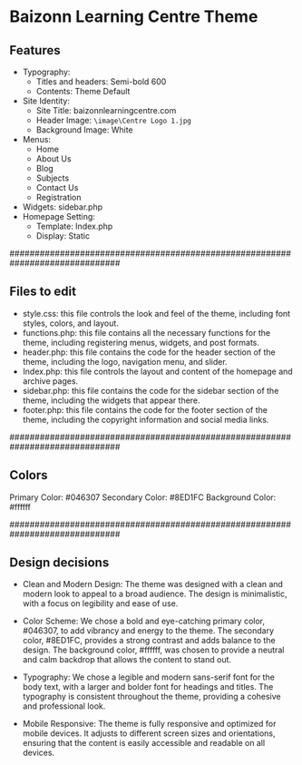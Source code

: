 # Baizonn Learning Centre Theme

## Features

- Typography:
    * Titles and headers: Semi-bold 600
    * Contents: Theme Default
- Site Identity:
    * Site Title: baizonnlearningcentre.com
    * Header Image: `\image\Centre Logo 1.jpg`
    * Background Image: White
- Menus:
    * Home
    * About Us
    * Blog
    * Subjects
    * Contact Us
    * Registration
- Widgets: sidebar.php
- Homepage Setting:
    * Template: Index.php
    * Display: Static

##############################################################################

## Files to edit

- style.css: this file controls the look and feel of the theme, including font styles,
colors, and layout.
- functions.php: this file contains all the necessary functions for the theme, including
registering menus, widgets, and post formats.
- header.php: this file contains the code for the header section of the theme, including
the logo, navigation menu, and slider.
- Index.php: this file controls the layout and content of the homepage and archive pages.
- sidebar.php: this file contains the code for the sidebar section of the theme, including
the widgets that appear there.
- footer.php: this file contains the code for the footer section of the theme, including
the copyright information and social media links.

##############################################################################

## Colors

Primary Color: #046307
Secondary Color: #8ED1FC
Background Color: #ffffff

##############################################################################

## Design decisions

- Clean and Modern Design: The theme was designed with a clean and modern look to appeal
to a broad audience. The design is minimalistic, with a focus on legibility and ease of use.

- Color Scheme: We chose a bold and eye-catching primary color, #046307, to add vibrancy and
energy to the theme. The secondary color, #8ED1FC, provides a strong contrast and adds balance
to the design. The background color, #ffffff, was chosen to provide a neutral and calm backdrop
that allows the content to stand out.

- Typography: We chose a legible and modern sans-serif font for the body text, with a larger and
bolder font for headings and titles. The typography is consistent throughout the theme, providing
a cohesive and professional look.

- Mobile Responsive: The theme is fully responsive and optimized for mobile devices. It adjusts
to different screen sizes and orientations, ensuring that the content is easily accessible and
readable on all devices.
